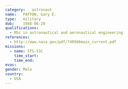 ```yaml
---
category:	astronaut
name:	PAYTON, Gary E.
type:	military
dob:	1948-06-20
qualifications:
  - MSc in astronautical and aeronautical engineering
references:
  - http://www.nasa.gov/pdf/740566main_current.pdf
missions:
  - name: STS-51C
    time_start:   
    time_end:     
evas:
gender:	Male
country:
  - USA
---
```

